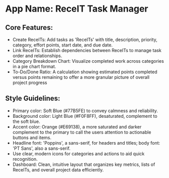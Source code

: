 # **App Name**: ReceIT Task Manager

## Core Features:

- Create ReceITs: Add tasks as 'ReceITs' with title, description, priority, category, effort points, start date, and due date.
- Link ReceITs: Establish dependencies between ReceITs to manage task order and relationships.
- Category Breakdown Chart: Visualize completed work across categories in a pie chart format.
- To-Do/Done Ratio: A calculation showing estimated points completed versus points remaining to offer a more granular picture of overall project progress

## Style Guidelines:

- Primary color: Soft Blue (#77B5FE) to convey calmness and reliability.
- Background color: Light Blue (#F0F8FF), desaturated, complement to the soft blue. 
- Accent color: Orange (#E69138), a more saturated and darker complement to the primary to call the users attention to actionable buttons and items. 
- Headline font: 'Poppins', a sans-serif, for headers and titles; body font: 'PT Sans', also a sans-serif.
- Use clear, modern icons for categories and actions to aid quick recognition.
- Dashboard: Clean, intuitive layout that organizes key metrics, lists of ReceITs, and overall project data efficiently.